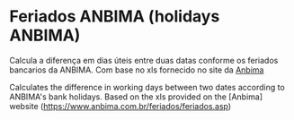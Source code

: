 # Feriados ANBIMA (holidays ANBIMA)

Calcula a diferença em dias úteis entre duas datas conforme os feriados bancarios da ANBIMA. Com base no xls fornecido no site da [Anbima](https://www.anbima.com.br/feriados/feriados.asp)

Calculates the difference in working days between two dates according to ANBIMA's bank holidays. Based on the xls provided on the [Anbima] website (https://www.anbima.com.br/feriados/feriados.asp)